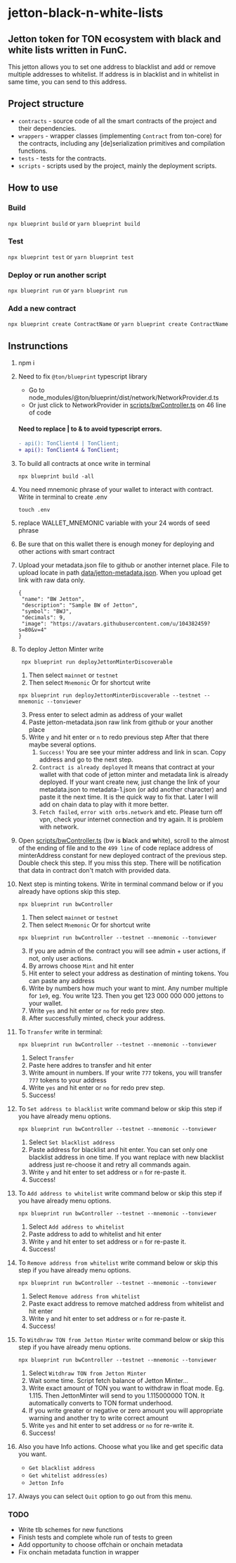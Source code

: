 # jetton-black-n-white-lists

## Jetton token for TON ecosystem with black and white lists written in FunC.

This jetton allows you to set one address to blacklist and add or remove multiple addresses to whitelist.
If address is in blacklist and in whitelist in same time, you can send to this address.

## Project structure

-   `contracts` - source code of all the smart contracts of the project and their dependencies.
-   `wrappers` - wrapper classes (implementing `Contract` from ton-core) for the contracts, including any [de]serialization primitives and compilation functions.
-   `tests` - tests for the contracts.
-   `scripts` - scripts used by the project, mainly the deployment scripts.

## How to use

### Build

`npx blueprint build` or `yarn blueprint build`

### Test

`npx blueprint test` or `yarn blueprint test`

### Deploy or run another script

`npx blueprint run` or `yarn blueprint run`

### Add a new contract

`npx blueprint create ContractName` or `yarn blueprint create ContractName`

## Instrunctions

1.  npm i
2.  Need to fix `@ton/blueprint` typescript library

    -   Go to node_modules/@ton/blueprint/dist/network/NetworkProvider.d.ts
    -   Or just click to NetworkProvider in [scripts/bwController.ts](scripts/bwController.ts) on 46 line of code

    #### Need to replace | to & to avoid typescript errors.

    ```diff
    - api(): TonClient4 | TonClient;
    + api(): TonClient4 & TonClient;
    ```

3.  To build all contracts at once write in terminal
    ```
    npx blueprint build -all
    ```
4.  You need mnemonic phrase of your wallet to interact with contract. Write in terminal to create .env
    ```
    touch .env
    ```
5.  replace WALLET_MNEMONIC variable with your 24 words of seed phrase
6.  Be sure that on this wallet there is enough money for deploying and other actions with smart contract
7.  Upload your metadata.json file to github or another internet place. File to upload locate in path [data/jetton-metadata.json](data/jetton-metadata.json). When you upload get link with raw data only.

    ```
    {
     "name": "BW Jetton",
     "description": "Sample BW of Jetton",
     "symbol": "BWJ",
     "decimals": 9,
     "image": "https://avatars.githubusercontent.com/u/104382459?s=80&v=4"
    }

    ```

8.  To deploy Jetton Minter write
    ```
     npx blueprint run deployJettonMinterDiscoverable
    ```
    1. Then select `mainnet` or `testnet`
    2. Then select `Mnemonic`
       Or for shortcut write
    ```
    npx blueprint run deployJettonMinterDiscoverable --testnet --mnemonic --tonviewer
    ```
    3. Press enter to select admin as address of your wallet
    4. Paste jetton-metadata.json raw link from github or your another place
    5. Write `y` and hit enter or `n` to redo previous step
       After that there maybe several options.
        1. `Success!` You are see your minter address and link in scan. Copy address and go to the next step.
        2. `Contract is already deployed` It means that contract at your wallet with that code of jetton minter and metadata link is already deployed. If your want create new, just change the link of your metadata.json to metadata-1.json (or add another character) and paste it the next time. It is the quick way to fix that. Later I will add on chain data to play with it more better.
        3. `Fetch failed`, `error with orbs.network` and etc. Please turn off vpn, check your internet connection and try again. It is problem with network.
9.  Open [scripts/bwController.ts](scripts/bwController.ts) (bw is **b**lack and **w**hite), scroll to the almost of the ending of file and to the `499 line` of code replace address of minterAddress constant for new deployed contract of the previous step. Double check this step. If you miss this step. There will be notification that data in contract don't match with provided data.
10. Next step is minting tokens. Write in terminal command below or if you already have options skip this step.

    ```
    npx blueprint run bwController
    ```

    1. Then select `mainnet` or `testnet`
    2. Then select `Mnemonic`
       Or for shortcut write

    ```
    npx blueprint run bwController --testnet --mnemonic --tonviewer
    ```

    3. If you are admin of the contract you will see admin + user actions, if not, only user actions.
    4. By arrows choose `Mint` and hit enter
    5. Hit enter to select your address as destination of minting tokens. You can paste any address
    6. Write by numbers how much your want to mint. Any number multiple for `1e9`, eg. You write 123. Then you get 123 000 000 000 jettons to your wallet.
    7. Write `yes` and hit enter or `no` for redo prev step.
    8. After successfully minted, check your address.

11. To `Transfer` write in terminal:
    ```
    npx blueprint run bwController --testnet --mnemonic --tonviewer
    ```
    1. Select `Transfer`
    2. Paste here addres to transfer and hit enter
    3. Write amount in numbers. If your write `777` tokens, you will transfer `777` tokens to your address
    4. Write `yes` and hit enter or `no` for redo prev step.
    5. Success!
12. To `Set address to blacklist` write command below or skip this step if you have already menu options.
    ```
    npx blueprint run bwController --testnet --mnemonic --tonviewer
    ```
    1. Select `Set blacklist address`
    2. Paste address for blacklist and hit enter. You can set only one blacklist address in one time. If you want replace with new blacklist address just re-choose it and retry all commands again.
    3. Write `y` and hit enter to set address or `n` for re-paste it.
    4. Success!
13. To `Add address to whitelist` write command below or skip this step if you have already menu options.
    ```
    npx blueprint run bwController --testnet --mnemonic --tonviewer
    ```
    1. Select `Add address to whitelist`
    2. Paste address to add to whitelist and hit enter
    3. Write `y` and hit enter to set address or `n` for re-paste it.
    4. Success!
14. To `Remove address from whitelist` write command below or skip this step if you have already menu options.
    ```
    npx blueprint run bwController --testnet --mnemonic --tonviewer
    ```
    1. Select `Remove address from whitelist`
    2. Paste exact address to remove matched address from whitelist and hit enter
    3. Write `y` and hit enter to set address or `n` for re-paste it.
    4. Success!
15. To `Witdhraw TON from Jetton Minter` write command below or skip this step if you have already menu options.
    ```
    npx blueprint run bwController --testnet --mnemonic --tonviewer
    ```
    1. Select `Witdhraw TON from Jetton Minter`
    2. Wait some time. Script fetch balance of Jetton Minter...
    3. Write exact amount of TON you want to withdraw in float mode. Eg. 1.115. Then JettonMinter will send to you 1.115000000 TON. It automatically converts to TON format underhood.
    4. If you write greater or negative or zero amount you will appropriate warning and another try to write correct amount
    5. Write `yes` and hit enter to set address or `no` for re-write it.
    6. Success!
16. Also you have Info actions. Choose what you like and get specific data you want.

    -   `Get blacklist address`
    -   `Get whitelist address(es)`
    -   `Jetton Info`

17. Always you can select `Quit` option to go out from this menu.

### TODO

-   Write tlb schemes for new functions
-   Finish tests and complete whole run of tests to green
-   Add opportunity to choose offchain or onchain metadata
-   Fix onchain metadata function in wrapper
